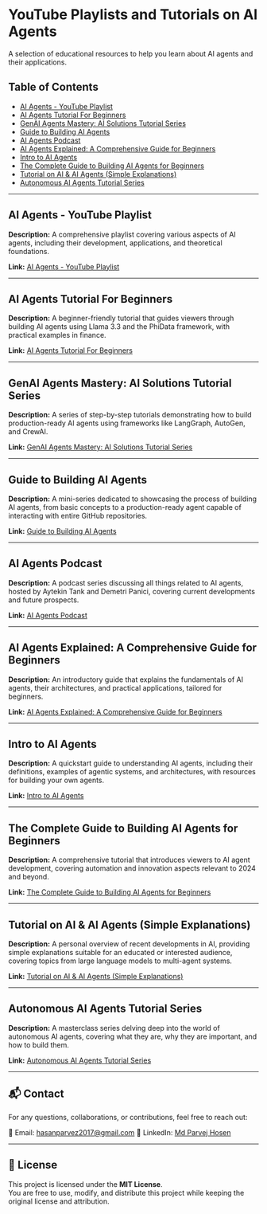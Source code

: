 # YouTube Playlists and Tutorials on AI Agents

A selection of educational resources to help you learn about AI agents and their applications.

## Table of Contents
- [AI Agents - YouTube Playlist](#ai-agents---youtube-playlist)
- [AI Agents Tutorial For Beginners](#ai-agents-tutorial-for-beginners)
- [GenAI Agents Mastery: AI Solutions Tutorial Series](#genai-agents-mastery-ai-solutions-tutorial-series)
- [Guide to Building AI Agents](#guide-to-building-ai-agents)
- [AI Agents Podcast](#ai-agents-podcast)
- [AI Agents Explained: A Comprehensive Guide for Beginners](#ai-agents-explained-a-comprehensive-guide-for-beginners)
- [Intro to AI Agents](#intro-to-ai-agents)
- [The Complete Guide to Building AI Agents for Beginners](#the-complete-guide-to-building-ai-agents-for-beginners)
- [Tutorial on AI & AI Agents (Simple Explanations)](#tutorial-on-ai--ai-agents-simple-explanations)
- [Autonomous AI Agents Tutorial Series](#autonomous-ai-agents-tutorial-series)

---

## AI Agents - YouTube Playlist

**Description:** A comprehensive playlist covering various aspects of AI agents, including their development, applications, and theoretical foundations.

**Link:** [AI Agents - YouTube Playlist](https://www.youtube.com/playlist?list=PLrLEqwuz-mRLLOov7hBru67qyiq9oZyF1)

---

## AI Agents Tutorial For Beginners

**Description:** A beginner-friendly tutorial that guides viewers through building AI agents using Llama 3.3 and the PhiData framework, with practical examples in finance.

**Link:** [AI Agents Tutorial For Beginners](https://www.youtube.com/watch?v=EUey9L9sgzE)

---

## GenAI Agents Mastery: AI Solutions Tutorial Series

**Description:** A series of step-by-step tutorials demonstrating how to build production-ready AI agents using frameworks like LangGraph, AutoGen, and CrewAI.

**Link:** [GenAI Agents Mastery: AI Solutions Tutorial Series](https://www.youtube.com/playlist?list=PLN3C1e6CKFbh7CvOUFlndRW2YETtqojnr)

---

## Guide to Building AI Agents

**Description:** A mini-series dedicated to showcasing the process of building AI agents, from basic concepts to a production-ready agent capable of interacting with entire GitHub repositories.

**Link:** [Guide to Building AI Agents](https://www.youtube.com/playlist?list=PLyrg3m7Ei-MrSXWv90oXXbuSsbdOP9j2n)

---

## AI Agents Podcast

**Description:** A podcast series discussing all things related to AI agents, hosted by Aytekin Tank and Demetri Panici, covering current developments and future prospects.

**Link:** [AI Agents Podcast](https://www.youtube.com/@ai-agents-podcast)

---

## AI Agents Explained: A Comprehensive Guide for Beginners

**Description:** An introductory guide that explains the fundamentals of AI agents, their architectures, and practical applications, tailored for beginners.

**Link:** [AI Agents Explained: A Comprehensive Guide for Beginners](https://www.youtube.com/watch?v=hLJTcVHW8_I)

---

## Intro to AI Agents

**Description:** A quickstart guide to understanding AI agents, including their definitions, examples of agentic systems, and architectures, with resources for building your own agents.

**Link:** [Intro to AI Agents](https://www.youtube.com/watch?v=ZZ2QUCePgYw)

---

## The Complete Guide to Building AI Agents for Beginners

**Description:** A comprehensive tutorial that introduces viewers to AI agent development, covering automation and innovation aspects relevant to 2024 and beyond.

**Link:** [The Complete Guide to Building AI Agents for Beginners](https://www.youtube.com/watch?v=MOyl58VF2ak)

---

## Tutorial on AI & AI Agents (Simple Explanations)

**Description:** A personal overview of recent developments in AI, providing simple explanations suitable for an educated or interested audience, covering topics from large language models to multi-agent systems.

**Link:** [Tutorial on AI & AI Agents (Simple Explanations)](https://www.youtube.com/watch?v=EMgbAqT8DS4)

---

## Autonomous AI Agents Tutorial Series

**Description:** A masterclass series delving deep into the world of autonomous AI agents, covering what they are, why they are important, and how to build them.

**Link:** [Autonomous AI Agents Tutorial Series](https://www.youtube.com/watch?v=CPlAwISh-RE)

---

## 📬 Contact

For any questions, collaborations, or contributions, feel free to reach out:

📧 Email: [hasanparvez2017@gmail.com](mailto:hasanparvez2017@gmail.com)
🔗 LinkedIn: [Md Parvej Hosen](https://www.linkedin.com/in/parvej2017)

---

## 📝 License

This project is licensed under the **MIT License**.  
You are free to use, modify, and distribute this project while keeping the original license and attribution.
